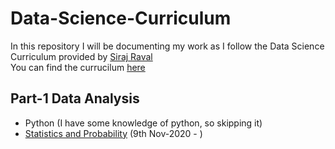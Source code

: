 # Data-Science-Curriculum

In this repository I will be documenting my work as I follow the Data Science Curriculum provided by [Siraj Raval](https://www.youtube.com/channel/UCWN3xxRkmTPmbKwht9FuE5A) <br> 
You can find the currucilum [here](https://github.com/llSourcell/Learn_Data_Science_in_3_Months)

## Part-1 Data Analysis
- Python (I have some knowledge of python, so skipping it)
- [Statistics and Probability](https://github.com/hardikkamboj/Statistics-and-Probability) (9th Nov-2020 - )
